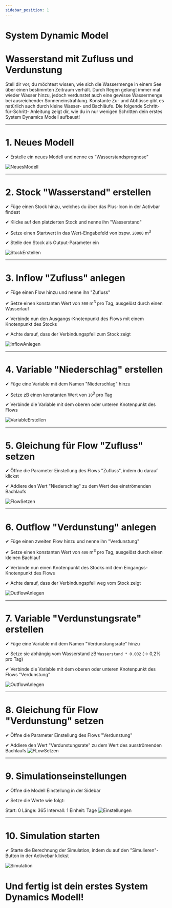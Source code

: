 ```yaml
---
sidebar_position: 1
---
```

# System Dynamic Model

# Wasserstand mit Zufluss und Verdunstung
Stell dir vor, du möchtest wissen, wie sich die Wassermenge in einem See über einen bestimmten Zeitraum verhält. Durch Regen gelangt immer mal wieder Wasser hinzu, jedoch verdunstet auch eine gewisse Wassermenge bei ausreichender Sonneneinstrahlung. Konstante Zu- und Abflüsse gibt es natürlich auch durch kleine Wasser- und Bachläufe. Die folgende Schritt-für-Schritt- Anleitung zeigt dir, wie du in nur wenigen Schritten dein erstes System Dynamics Modell aufbaust!

---

# 1. Neues Modell
✔︎ Erstelle ein neues Modell und nenne es "Wasserstandsprognose"

![NeuesModell](./img/1_SD.png)

---
# 2. Stock "Wasserstand" erstellen
✔︎ Füge einen Stock hinzu, welches du über das Plus-Icon in der Activbar findest

✔︎ Klicke auf den platzierten Stock und nenne ihn "Wasserstand"

✔︎ Setze einen Startwert in das Wert-Eingabefeld von bspw. ```20000``` m<sup>3</sup>

✔︎ Stelle den Stock als Output-Parameter ein

![StockErstellen](./img/2_SD.png)

---
# 3. Inflow "Zufluss" anlegen
✔︎ Füge einen Flow hinzu und nenne ihn "Zufluss"

✔︎ Setze einen konstanten Wert von ```500``` m<sup>3</sup> pro Tag, ausgelöst durch einen Wasserlauf

✔︎ Verbinde nun den Ausgangs-Knotenpunkt des Flows mit einem Knotenpunkt des Stocks

✔︎ Achte darauf, dass der Verbindungspfeil zum Stock zeigt 

![InflowAnlegen](./img/3_SD.png)

---
# 4. Variable "Niederschlag" erstellen
✔︎ Füge eine Variable mit dem Namen "Niederschlag" hinzu

✔︎ Setze zB einen konstanten Wert von ```10```<sup>3</sup> pro Tag

✔︎ Verbinde die Variable mit dem oberen oder unteren Knotenpunkt des Flows

![VariableErstellen](./img/4_SD.png)

---
# 5. Gleichung für Flow "Zufluss" setzen
✔︎ Öffne die Parameter Einstellung des Flows "Zufluss", indem du darauf klickst

✔︎ Addiere den Wert "Niederschlag" zu dem Wert des einströmenden Bachlaufs

![FlowSetzen](./img/7_SD.png)

---
# 6. Outflow "Verdunstung" anlegen
✔︎ Füge einen zweiten Flow hinzu und nenne ihn "Verdunstung"

✔︎ Setze einen konstanten Wert von ```400``` m<sup>3</sup> pro Tag, ausgelöst durch einen kleinen Bachlauf

✔︎ Verbinde nun einen Knotenpunkt des Stocks mit dem Eingangss-Knotenpunkt des Flows 

✔︎ Achte darauf, dass der Verbindungspfeil weg vom Stock zeigt

![OutflowAnlegen](./img/8_SD.png)

---
# 7. Variable "Verdunstungsrate" erstellen
✔︎ Füge eine Variable mit dem Namen "Verdunstungsrate" hinzu

✔︎ Setze sie abhängig vom Wasserstand zB ```Wasserstand * 0.002``` (-> 0,2% pro Tag)

✔︎ Verbinde die Variable mit dem oberen oder unteren Knotenpunkt des Flows "Verdunstung"

![OutflowAnlegen](./img/9_SD.png)

---
# 8. Gleichung für Flow "Verdunstung" setzen
✔︎ Öffne die Parameter Einstellung des Flows "Verdunstung"

✔︎ Addiere den Wert "Verdunstungsrate" zu dem Wert des ausströmenden Bachlaufs
![FLowSetzen](./img/10_SD.png)

---
# 9. Simulationseinstellungen
✔︎ Öffne die Modell Einstellung in der Sidebar 

✔︎ Setze die Werte wie folgt:

Start: 0
Länge: 365 
Intervall: 1 
Einheit: Tage 
![Einstellungen](./img/11_SD.png)

---
# 10. Simulation starten 
✔︎ Starte die Berechnung der Simulation, indem du auf den "Simulieren"-Button in der Activebar klickst

![Simulation](./img/12_SD.png)

# Und fertig ist dein erstes System Dynamics Modell!
